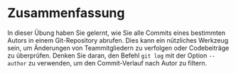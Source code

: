 # Zusammenfassung

In dieser Übung haben Sie gelernt, wie Sie alle Commits eines bestimmten Autors in einem Git-Repository abrufen. Dies kann ein nützliches Werkzeug sein, um Änderungen von Teammitgliedern zu verfolgen oder Codebeiträge zu überprüfen. Denken Sie daran, den Befehl `git log` mit der Option `--author` zu verwenden, um den Commit-Verlauf nach Autor zu filtern.
